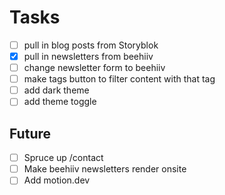 # Tasks

- [ ] pull in blog posts from Storyblok
- [x] pull in newsletters from beehiiv
- [ ] change newsletter form to beehiiv
- [ ] make tags button to filter content with that tag
- [ ] add dark theme
- [ ] add theme toggle

## Future

- [ ] Spruce up /contact
- [ ] Make beehiiv newsletters render onsite
- [ ] Add motion.dev
